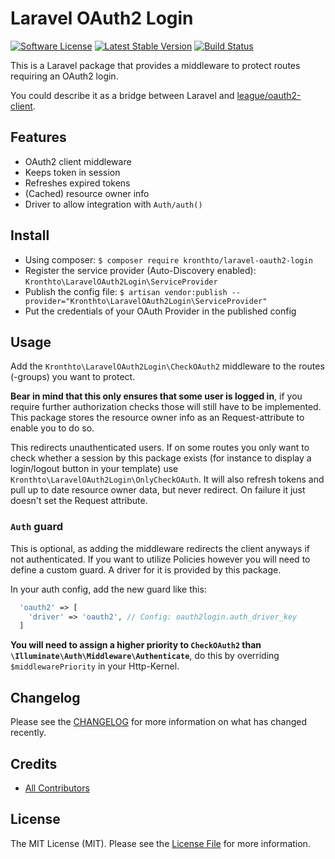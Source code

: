 # Laravel OAuth2 Login

[![Software License][ico-license]](LICENSE.md)
[![Latest Stable Version][ico-githubversion]][link-releases]
[![Build Status][ico-build]][link-build]

This is a Laravel package that provides a middleware to protect routes requiring an OAuth2 login.

You could describe it as a bridge between Laravel and [league/oauth2-client](https://github.com/thephpleague/oauth2-client).

## Features

* OAuth2 client middleware
* Keeps token in session
* Refreshes expired tokens
* (Cached) resource owner info
* Driver to allow integration with `Auth/auth()`

## Install

* Using composer: `$ composer require kronthto/laravel-oauth2-login`
* Register the service provider (Auto-Discovery enabled): `Kronthto\LaravelOAuth2Login\ServiceProvider`
* Publish the config file: `$ artisan vendor:publish --provider="Kronthto\LaravelOAuth2Login\ServiceProvider"`
* Put the credentials of your OAuth Provider in the published config

## Usage

Add the `Kronthto\LaravelOAuth2Login\CheckOAuth2` middleware to the routes (-groups) you want to protect.

**Bear in mind that this only ensures that some user is logged in**, if you require further authorization checks those will still have to be implemented. This package stores the resource owner info as an Request-attribute to enable you to do so.

This redirects unauthenticated users. If on some routes you only want to check whether a session by this package exists (for instance to display a login/logout button in your template) use `Kronthto\LaravelOAuth2Login\OnlyCheckOAuth`.
It will also refresh tokens and pull up to date resource owner data, but never redirect. On failure it just doesn't set the Request attribute.

### `Auth` guard

This is optional, as adding the middleware redirects the client anyways if not authenticated. If you want to utilize Policies however you will need to define a custom guard. A driver for it is provided by this package.

In your auth config, add the new guard like this:
``` php
  'oauth2' => [
    'driver' => 'oauth2', // Config: oauth2login.auth_driver_key
  ]
```

**You will need to assign a higher priority to `CheckOAuth2` than `\Illuminate\Auth\Middleware\Authenticate`**, do this by overriding `$middlewarePriority` in your Http-Kernel.

## Changelog

Please see the [CHANGELOG](CHANGELOG.md) for more information on what has changed recently.

## Credits

- [All Contributors][link-contributors]

## License

The MIT License (MIT). Please see the [License File](LICENSE.md) for more information.

[ico-license]: https://img.shields.io/badge/license-MIT-brightgreen.svg?style=flat-square
[ico-githubversion]: https://badge.fury.io/gh/kronthto%2Flaravel-oauth2-login.svg
[ico-build]: https://travis-ci.org/kronthto/laravel-oauth2-login.svg?branch=master

[link-releases]: https://github.com/kronthto/laravel-oauth2-login/releases
[link-contributors]: ../../contributors
[link-build]: https://travis-ci.org/kronthto/laravel-oauth2-login
